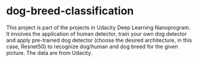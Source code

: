 # dog-breed-classification
This project is part of the projects in Udacity Deep Learning Nanoprogram. It involves the application of human detector, train your own dog detector and apply pre-trained dog detector (choose the desired architecture, in this case, Resnet50) to recognize dog/human and dog breed for the given picture. The data are from Udacity.
